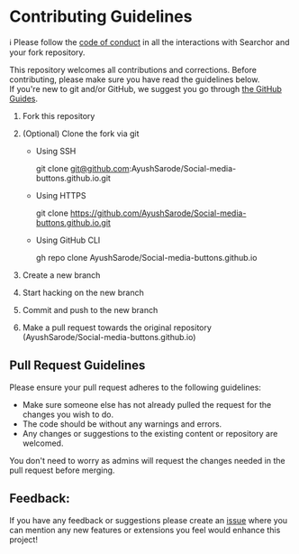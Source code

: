 # Contributing Guidelines

ℹ️ Please follow the [code of conduct](CODE_OF_CONDUCT.md) in all the interactions with Searchor and your fork repository.

This repository welcomes all contributions and corrections. Before contributing, please make sure you have read the guidelines below. <br>
If you're new to git and/or GitHub, we suggest you go through [the GitHub Guides](https://guides.github.com/introduction/flow/).

1. Fork this repository
2. (Optional) Clone the fork via git
   - Using SSH
     
     git clone git@github.com:AyushSarode/Social-media-buttons.github.io.git
     


   - Using HTTPS

     
     git clone https://github.com/AyushSarode/Social-media-buttons.github.io.git
     


   - Using GitHub CLI

     
     gh repo clone AyushSarode/Social-media-buttons.github.io
     


3. Create a new branch 
4. Start hacking on the new branch
5. Commit and push to the new branch
6. Make a pull request towards the original repository (AyushSarode/Social-media-buttons.github.io)

## Pull Request Guidelines

Please ensure your pull request adheres to the following guidelines:

- Make sure someone else has not already pulled the request for the changes you wish to do.
- The code should be without any warnings and errors.
- Any changes or suggestions to the existing content or repository are welcomed.

You don't need to worry as admins will request the changes needed in the pull request before merging.

## Feedback:
If you have any feedback or suggestions please create an  <a href="https://github.com/AyushSarode/Social-media-buttons/issues">issue</a> where you can mention any new features or extensions you feel would enhance this project!
<!-- ------------------------------------------------------------------------------------------------------------------------------------------------------->
